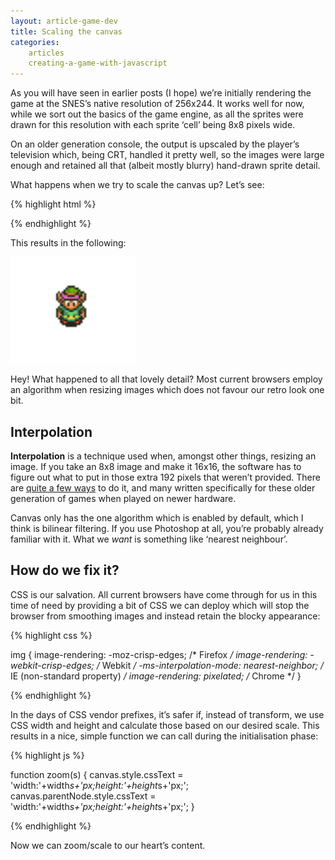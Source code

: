 ```yaml
---
layout: article-game-dev
title: Scaling the canvas
categories:
    articles
    creating-a-game-with-javascript
---
```


As you will have seen in earlier posts (I hope) we’re initially rendering the game at the SNES’s native resolution of 256x244. It works well for now, while we sort out the basics of the game engine, as all the sprites were drawn for this resolution with each sprite ‘cell’ being 8x8 pixels wide.

On an older generation console, the output is upscaled by the player’s television which, being CRT, handled it pretty well, so the images were large enough and retained all that (albeit mostly blurry) hand-drawn sprite detail.

What happens when we try to scale the canvas up? Let’s see:

{% highlight html %}

<canvas style="transform:scale(3);" />

{% endhighlight %}

This results in the following:

![Scaled Canvas](/assets/img/articles/4-scaled-canvas.png)

Hey! What happened to all that lovely detail? Most current browsers employ an algorithm when resizing images which does not favour our retro look one bit.

## Interpolation

__Interpolation__ is a technique used when, amongst other things, resizing an image. If you take an 8x8 image and make it 16x16, the software has to figure out what to put in those extra 192 pixels that weren’t provided. There are [quite a few ways](https://en.wikipedia.org/wiki/Image_scaling) to do it, and many written specifically for these older generation of games when played on newer hardware.

Canvas only has the one algorithm which is enabled by default, which I think is bilinear filtering. If you use Photoshop at all, you’re probably already familiar with it. What we _want_ is something like ‘nearest neighbour’.

## How do we fix it?

CSS is our salvation. All current browsers have come through for us in this time of need by providing a bit of CSS we can deploy which will stop the browser from smoothing images and instead retain the blocky appearance:

{% highlight css %}

img {
    image-rendering: -moz-crisp-edges;         /* Firefox */
    image-rendering: -webkit-crisp-edges;      /* Webkit */
    -ms-interpolation-mode: nearest-neighbor;  /* IE (non-standard property) */
    image-rendering: pixelated;                /* Chrome */
}

{% endhighlight %}

In the days of CSS vendor prefixes, it’s safer if, instead of transform, we use CSS width and height and calculate those based on our desired scale. This results in a nice, simple function we can call during the initialisation phase:

{% highlight js %}

function zoom(s) {
    canvas.style.cssText = 'width:'+width*s+'px;height:'+height*s+'px;';
    canvas.parentNode.style.cssText = 'width:'+width*s+'px;height:'+height*s+'px;';
}

{% endhighlight %}

Now we can zoom/scale to our heart’s content.
